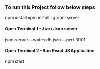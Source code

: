 
### To run this Project follow below steps

npm install 
npm install -g json-server

#### Open Terminal 1 - Start Json server
json-server --watch db.json --port 3001

#### Open Terminal 2 - Run React JS Application
npm start


